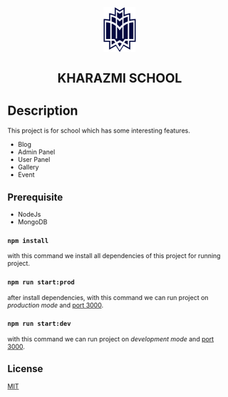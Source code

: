 <div align="center">
    <img src="./public/images/kharazmi.png" height="100px" />
    <h1> KHARAZMI SCHOOL </h1>
</div>

# Description
This project is for school which has some interesting features.
* Blog
* Admin Panel
* User Panel
* Gallery 
* Event

## Prerequisite
* NodeJs
* MongoDB

### ` npm install `
with this command we install all dependencies of this project for running project.

### ` npm run start:prod `
after install dependencies, with this command we can run project on *production mode* and [port 3000](http://localhost:3000).

### ` npm run start:dev `
with this command we can run project on *development mode* and [port 3000](http://localhost:3000).

## License
[MIT](https://choosealicense.com/licenses/mit/)